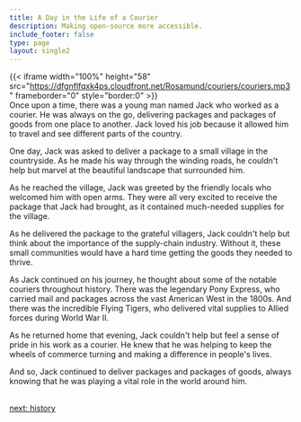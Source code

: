 ```yaml
---
title: A Day in the Life of a Courier
description: Making open-source more accessible.
include_footer: false
type: page
layout: single2
---
```


{{< iframe width="100%" height="58" src="https://dfgnflfqxk4ps.cloudfront.net/Rosamund/couriers/couriers.mp3" frameborder="0" style="border:0" >}}<br>
Once upon a time, there was a young man named Jack who worked as a courier. He was always on the go, delivering packages and packages of goods from one place to another. Jack loved his job because it allowed him to travel and see different parts of the country.

One day, Jack was asked to deliver a package to a small village in the countryside. As he made his way through the winding roads, he couldn't help but marvel at the beautiful landscape that surrounded him.

As he reached the village, Jack was greeted by the friendly locals who welcomed him with open arms. They were all very excited to receive the package that Jack had brought, as it contained much-needed supplies for the village.

As he delivered the package to the grateful villagers, Jack couldn't help but think about the importance of the supply-chain industry. Without it, these small communities would have a hard time getting the goods they needed to thrive.

As Jack continued on his journey, he thought about some of the notable couriers throughout history. There was the legendary Pony Express, who carried mail and packages across the vast American West in the 1800s. And there was the incredible Flying Tigers, who delivered vital supplies to Allied forces during World War II.

As he returned home that evening, Jack couldn't help but feel a sense of pride in his work as a courier. He knew that he was helping to keep the wheels of commerce turning and making a difference in people's lives.

And so, Jack continued to deliver packages and packages of goods, always knowing that he was playing a vital role in the world around him.

<br>
<a href="https://workdojos.com/couriers/history">next: history</a>
<br>
</p>